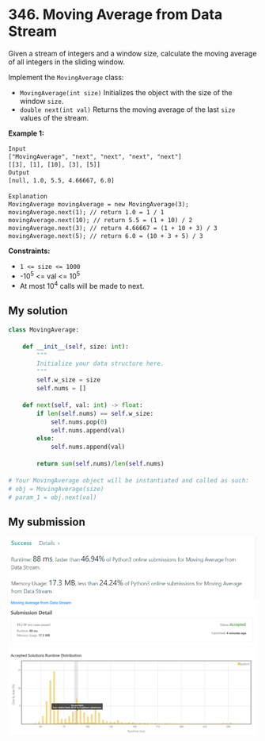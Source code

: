 # 346. Moving Average from Data Stream

Given a stream of integers and a window size, calculate the moving average of all integers in the sliding window.

Implement the `MovingAverage` class:

* `MovingAverage(int size)` Initializes the object with the size of the window `size`.
* `double next(int val)` Returns the moving average of the last `size` values of the stream.


**Example 1:**
```
Input
["MovingAverage", "next", "next", "next", "next"]
[[3], [1], [10], [3], [5]]
Output
[null, 1.0, 5.5, 4.66667, 6.0]

Explanation
MovingAverage movingAverage = new MovingAverage(3);
movingAverage.next(1); // return 1.0 = 1 / 1
movingAverage.next(10); // return 5.5 = (1 + 10) / 2
movingAverage.next(3); // return 4.66667 = (1 + 10 + 3) / 3
movingAverage.next(5); // return 6.0 = (10 + 3 + 5) / 3
```
 

**Constraints:**

* `1 <= size <= 1000`
* -10<sup>5</sup> <= val <= 10<sup>5</sup>
* At most 10<sup>4</sup> calls will be made to next.

## My solution

```python
class MovingAverage:

    def __init__(self, size: int):
        """
        Initialize your data structure here.
        """
        self.w_size = size
        self.nums = []

    def next(self, val: int) -> float:
        if len(self.nums) == self.w_size:
            self.nums.pop(0)
            self.nums.append(val)
        else:
            self.nums.append(val)
            
        return sum(self.nums)/len(self.nums)
        
# Your MovingAverage object will be instantiated and called as such:
# obj = MovingAverage(size)
# param_1 = obj.next(val)
```

## My submission
![mysub1](mysub1.png)
![mysub2](mysub2.png)